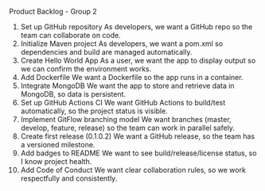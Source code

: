 Product Backlog - Group 2

1.	Set up GitHub repository
As developers, we want a GitHub repo so the team can collaborate on code.
2.	Initialize Maven project
As developers, we want a pom.xml so dependencies and build are managed automatically.
3.	Create Hello World App
As a user, we want the app to display output so we can confirm the environment works.
4.	Add Dockerfile
We want a Dockerfile so the app runs in a container.
5.	Integrate MongoDB
We want the app to store and retrieve data in MongoDB, so data is persistent.
6.	Set up GitHub Actions CI
We want GitHub Actions to build/test automatically, so the project status is visible.
7.	Implement GitFlow branching model
We want branches (master, develop, feature, release) so the team can work in parallel safely.
8.	Create first release (0.1.0.2)
We want a GitHub release, so the team has a versioned milestone.
9.	Add badges to README
We want to see build/release/license status, so I know project health.
10.	Add Code of Conduct
We want clear collaboration rules, so we work respectfully and consistently.

